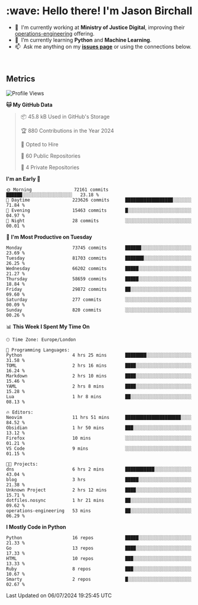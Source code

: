 <h1 align="left" id="jason-title">:wave: Hello there! I'm Jason Birchall</h1>

- :office: &nbsp;I'm currently working at **Ministry of Justice Digital**, improving their [operations-engineering](https://github.com/ministryofjustice/operations-engineering) offering.
- :seedling: &nbsp;I’m currently learning **Python** and **Machine Learning**.
- :mailbox: &nbsp;Ask me anything on my **[issues page]** or using the connections below.


<br>


<h2>Metrics</h2>

<!--START_SECTION:waka-->
![Profile Views](http://img.shields.io/badge/Profile%20Views-0-blue)

**🐱 My GitHub Data** 

> 📦 45.8 kB Used in GitHub's Storage 
 > 
> 🏆 880 Contributions in the Year 2024
 > 
> 💼 Opted to Hire
 > 
> 📜 60 Public Repositories 
 > 
> 🔑 4 Private Repositories 
 > 
**I'm an Early 🐤** 

```text
🌞 Morning                72161 commits       ██████░░░░░░░░░░░░░░░░░░░   23.18 % 
🌆 Daytime                223626 commits      ██████████████████░░░░░░░   71.84 % 
🌃 Evening                15463 commits       █░░░░░░░░░░░░░░░░░░░░░░░░   04.97 % 
🌙 Night                  28 commits          ░░░░░░░░░░░░░░░░░░░░░░░░░   00.01 % 
```
📅 **I'm Most Productive on Tuesday** 

```text
Monday                   73745 commits       ██████░░░░░░░░░░░░░░░░░░░   23.69 % 
Tuesday                  81703 commits       ███████░░░░░░░░░░░░░░░░░░   26.25 % 
Wednesday                66202 commits       █████░░░░░░░░░░░░░░░░░░░░   21.27 % 
Thursday                 58659 commits       █████░░░░░░░░░░░░░░░░░░░░   18.84 % 
Friday                   29872 commits       ██░░░░░░░░░░░░░░░░░░░░░░░   09.60 % 
Saturday                 277 commits         ░░░░░░░░░░░░░░░░░░░░░░░░░   00.09 % 
Sunday                   820 commits         ░░░░░░░░░░░░░░░░░░░░░░░░░   00.26 % 
```


📊 **This Week I Spent My Time On** 

```text
🕑︎ Time Zone: Europe/London

💬 Programming Languages: 
Python                   4 hrs 25 mins       ████████░░░░░░░░░░░░░░░░░   31.58 % 
TOML                     2 hrs 16 mins       ████░░░░░░░░░░░░░░░░░░░░░   16.24 % 
Markdown                 2 hrs 10 mins       ████░░░░░░░░░░░░░░░░░░░░░   15.46 % 
YAML                     2 hrs 8 mins        ████░░░░░░░░░░░░░░░░░░░░░   15.28 % 
Lua                      1 hr 8 mins         ██░░░░░░░░░░░░░░░░░░░░░░░   08.13 % 

🔥 Editors: 
Neovim                   11 hrs 51 mins      █████████████████████░░░░   84.52 % 
Obsidian                 1 hr 50 mins        ███░░░░░░░░░░░░░░░░░░░░░░   13.12 % 
Firefox                  10 mins             ░░░░░░░░░░░░░░░░░░░░░░░░░   01.21 % 
VS Code                  9 mins              ░░░░░░░░░░░░░░░░░░░░░░░░░   01.15 % 

🐱‍💻 Projects: 
dns                      6 hrs 2 mins        ███████████░░░░░░░░░░░░░░   43.04 % 
blog                     3 hrs               █████░░░░░░░░░░░░░░░░░░░░   21.38 % 
Unknown Project          2 hrs 12 mins       ████░░░░░░░░░░░░░░░░░░░░░   15.71 % 
dotfiles.nosync          1 hr 21 mins        ██░░░░░░░░░░░░░░░░░░░░░░░   09.62 % 
operations-engineering   53 mins             ██░░░░░░░░░░░░░░░░░░░░░░░   06.29 % 
```

**I Mostly Code in Python** 

```text
Python                   16 repos            █████░░░░░░░░░░░░░░░░░░░░   21.33 % 
Go                       13 repos            ████░░░░░░░░░░░░░░░░░░░░░   17.33 % 
HTML                     10 repos            ███░░░░░░░░░░░░░░░░░░░░░░   13.33 % 
Ruby                     8 repos             ███░░░░░░░░░░░░░░░░░░░░░░   10.67 % 
Smarty                   2 repos             █░░░░░░░░░░░░░░░░░░░░░░░░   02.67 % 
```




 Last Updated on 06/07/2024 19:25:45 UTC
<!--END_SECTION:waka-->

<!-- links -->

[issues page]: https://github.com/jasonBirchall/jasonBirchall/issues "jasonBirchall/issues"
